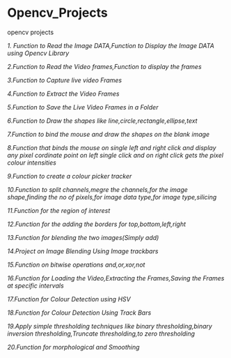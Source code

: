 # Opencv_Projects
opencv projects

*1. Function to Read the Image DATA,Function to Display the Image DATA using Opencv Library*

*2.Function to Read the Video frames,Function to display the frames*

*3.Function to Capture live video Frames*

*4.Function to Extract the Video Frames*

*5.Function to Save the Live Video Frames in a Folder*

*6.Function to Draw the shapes like line,circle,rectangle,ellipse,text*

*7.Function to bind the mouse and draw the shapes on the blank image*

*8.Function that binds the mouse on single left and right click and display any pixel cordinate point on left single click and on right click gets the pixel colour intensities*

*9.Function to create a colour picker tracker*

*10.Function to split channels,megre the channels,for the image shape,finding the no of pixels,for image data type,for image type,silicing* 

*11.Function for the region of interest*

*12.Function for the adding the borders for top,bottom,left,right*

*13.Function for blending the two images(Simply add)*

*14.Project on Image Blending Using Image trackbars*

*15.Function on bitwise operations and,or,xor,not*

*16.Function for Loading the Video,Extracting the Frames,Saving the Frames at specific intervals*

*17.Function for Colour Detection using HSV*

*18.Function for Colour Detection Using Track Bars*

*19.Apply simple thresholding techniques like binary thresholding,binary inversion thresholding,Truncate thresholding,to zero thresholding*

*20.Function for morphological and Smoothing*
